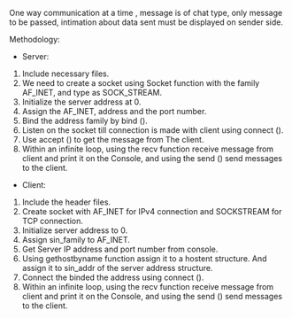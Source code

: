 One way communication at a time , message is of chat type, only message to be passed, intimation about data sent must be displayed on sender side.

Methodology:
- Server:
1. Include necessary files.
2. We need to create a socket using Socket function with the family AF_INET, and type as SOCK_STREAM.
3. Initialize the server address at 0.
4. Assign the AF_INET, address and the port number.
5. Bind the address family by bind ().
6. Listen on the socket till connection is made with client using connect ().
7. Use accept () to get the message from The client.
8. Within an infinite loop, using the recv function receive message from client and print it on the Console, and using the send () send messages to the client.

- Client:
1. Include the header files.
2. Create socket with AF_INET for IPv4 connection and SOCKSTREAM for TCP connection.
3. Initialize server address to 0.
4. Assign sin_family to AF_INET.
5. Get Server IP address and port number from console.
6. Using gethostbyname function assign it to a hostent structure. And assign it to sin_addr of the server address structure.
7. Connect the binded the address using connect ().
8. Within an infinite loop, using the recv function receive message from client and print it on the Console, and using the send () send messages to the client.
